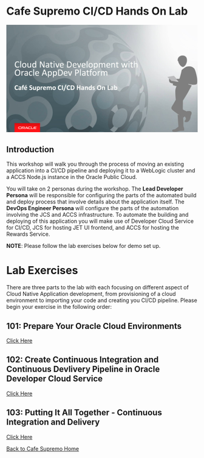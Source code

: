 # Cafe Supremo CI/CD Hands On Lab

![](images/header04.png)


## Introduction

This workshop will walk you through the process of moving an existing application into a CI/CD pipeline and deploying it to a WebLogic cluster and a ACCS Node.js instance in the Oracle Public Cloud.

You will take on 2 personas during the workshop. The **Lead Developer Persona** will be responsible for configuring the parts of the automated build and deploy process that involve details about the application itself. The **DevOps Engineer Persona** will configure the parts of the automation involving the JCS and ACCS infrastructure. To automate the building and deploying of this application you will make use of Developer Cloud Service for CI/CD, JCS for hosting JET UI frontend, and ACCS for hosting the Rewards Service.

**NOTE**: Please follow the lab exercises below for demo set up.


# Lab Exercises

There are three parts to the lab with each focusing on different aspect of Cloud Native Application development, from provisioning of a cloud environment to importing your code and creating you CI/CD pipeline. Please begin your exercise in the following order:

## 101: Prepare Your Oracle Cloud Environments

[Click Here](101-CICDlab.md)

## 102: Create Continuous Integration and Continuous Devlivery Pipeline in Oracle Developer Cloud Service

[Click Here](102-CICDlab.md)

## 103: Putting It All Together - Continuous Integration and Delivery 

[Click Here](103-CICDlab.md)


[Back to Cafe Supremo Home](README.md)
